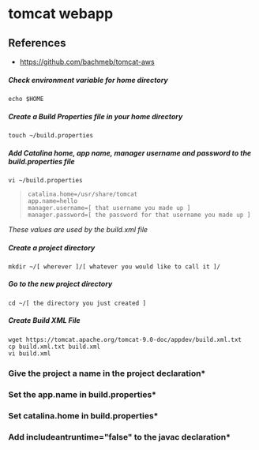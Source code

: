 # tomcat webapp
## References
* https://github.com/bachmeb/tomcat-aws

##### Check environment variable for home directory
```
echo $HOME
```    
##### Create a Build Properties file in your home directory
```
touch ~/build.properties
```
##### Add Catalina home, app name, manager username and password to the build.properties file
```
vi ~/build.properties
```
> ~~~text
> catalina.home=/usr/share/tomcat
> app.name=hello
> manager.username=[ that username you made up ]
> manager.password=[ the password for that username you made up ]

*These values are used by the build.xml file*

##### Create a project directory
~~~text
mkdir ~/[ wherever ]/[ whatever you would like to call it ]/
~~~
##### Go to the new project directory
~~~text
cd ~/[ the directory you just created ]
~~~
##### Create Build XML File
```text
wget https://tomcat.apache.org/tomcat-9.0-doc/appdev/build.xml.txt
cp build.xml.txt build.xml
vi build.xml
```
### Give the project a name in the project declaration*  
### Set the app.name in build.properties*  
### Set catalina.home in build.properties*  
### Add includeantruntime="false" to the javac declaration*  


